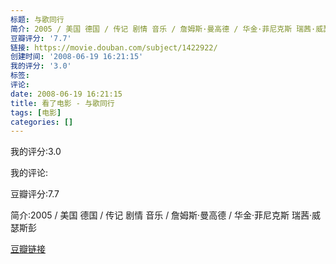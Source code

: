```yaml
---
标题: 与歌同行
简介: 2005 / 美国 德国 / 传记 剧情 音乐 / 詹姆斯·曼高德 / 华金·菲尼克斯 瑞茜·威瑟斯彭
豆瓣评分: '7.7'
链接: https://movie.douban.com/subject/1422922/
创建时间: '2008-06-19 16:21:15'
我的评分: '3.0'
标签:
评论:
date: 2008-06-19 16:21:15
title: 看了电影 - 与歌同行
tags: [电影]
categories: []
---
```


我的评分:3.0

我的评论:

豆瓣评分:7.7

简介:2005 / 美国 德国 / 传记 剧情 音乐 / 詹姆斯·曼高德 / 华金·菲尼克斯 瑞茜·威瑟斯彭

[豆瓣链接](https://movie.douban.com/subject/1422922/)

